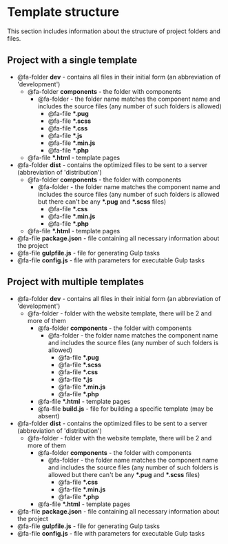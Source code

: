 # Template structure

This section includes information about the structure of project folders and files.

## Project with a single template

- @fa-folder **dev** - contains all files in their initial form (an abbreviation of 'development')
    - @fa-folder **components** - the folder with components
        - @fa-folder **<component>** - the folder name matches the component name and includes the source files (any number of such folders is allowed)
            - @fa-file **\*.pug**
            - @fa-file **\*.scss**
            - @fa-file **\*.css**
            - @fa-file **\*.js**
            - @fa-file **\*.min.js**
            - @fa-file **\*.php**
    - @fa-file **\*.html** - template pages
- @fa-folder **dist** - contains the optimized files to be sent to a server (abbreviation of 'distribution')
    - @fa-folder **components** - the folder with components
        - @fa-folder **<component>** - the folder name matches the component name and includes the source files (any number of such folders is allowed but there can't be any **\*.pug** and **\*.scss** files)
            - @fa-file **\*.css**
            - @fa-file **\*.min.js**
            - @fa-file **\*.php**
    - @fa-file **\*.html** - template pages
- @fa-file **package.json** - file containing all necessary information about the project
- @fa-file **gulpfile.js** - file for generating Gulp tasks
- @fa-file **config.js** - file with parameters for executable Gulp tasks

## Project with multiple templates

- @fa-folder **dev** - contains all files in their initial form (an abbreviation of 'development')
    - @fa-folder **<website template>** - folder with the website template, there will be 2 and more of them
        - @fa-folder **components** - the folder with components
            - @fa-folder **<component>** - the folder name matches the component name and includes the source files (any number of such folders is allowed)
                - @fa-file **\*.pug**
                - @fa-file **\*.scss**
                - @fa-file **\*.css**
                - @fa-file **\*.js**
                - @fa-file **\*.min.js**
                - @fa-file **\*.php**
        - @fa-file **\*.html** - template pages
        - @fa-file **build.js** - file for building a specific template (may be absent)
- @fa-folder **dist** - contains the optimized files to be sent to a server (abbreviation of 'distribution')
    - @fa-folder **<website template>** - folder with the website template, there will be 2 and more of them
        - @fa-folder **components** - the folder with components
            - @fa-folder **<component>** - the folder name matches the component name and includes the source files (any number of such folders is allowed but there can't be any **\*.pug** and **\*.scss** files)
                - @fa-file **\*.css**
                - @fa-file **\*.min.js**
                - @fa-file **\*.php**
        - @fa-file **\*.html** - template pages
- @fa-file **package.json** - file containing all necessary information about the project
- @fa-file **gulpfile.js** - file for generating Gulp tasks
- @fa-file **config.js** - file with parameters for executable Gulp tasks
